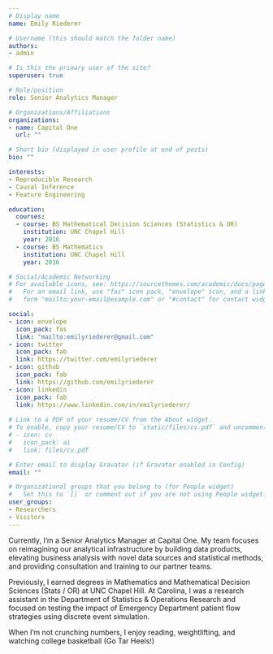 ```yaml
---
# Display name
name: Emily Riederer

# Username (this should match the folder name)
authors:
- admin

# Is this the primary user of the site?
superuser: true

# Role/position
role: Senior Analytics Manager

# Organizations/Affiliations
organizations:
- name: Capital One
  url: ""

# Short bio (displayed in user profile at end of posts)
bio: ""

interests:
- Reproducible Research
- Causal Inference
- Feature Engineering

education:
  courses:
  - course: BS Mathematical Decision Sciences (Statistics & OR)
    institution: UNC Chapel Hill
    year: 2016
  - course: BS Mathematics
    institution: UNC Chapel Hill
    year: 2016

# Social/Academic Networking
# For available icons, see: https://sourcethemes.com/academic/docs/page-builder/#icons
#   For an email link, use "fas" icon pack, "envelope" icon, and a link in the
#   form "mailto:your-email@example.com" or "#contact" for contact widget.

social:
- icon: envelope
  icon_pack: fas
  link: "mailto:emilyriederer@gmail.com"
- icon: twitter
  icon_pack: fab
  link: https://twitter.com/emilyriederer
- icon: github
  icon_pack: fab
  link: https://github.com/emilyriederer
- icon: linkedin
  icon_pack: fab
  link: https://www.linkedin.com/in/emilyriederer/
  
# Link to a PDF of your resume/CV from the About widget.
# To enable, copy your resume/CV to `static/files/cv.pdf` and uncomment the lines below.
# - icon: cv
#   icon_pack: ai
#   link: files/cv.pdf

# Enter email to display Gravatar (if Gravatar enabled in Config)
email: ""

# Organizational groups that you belong to (for People widget)
#   Set this to `[]` or comment out if you are not using People widget.
user_groups:
- Researchers
- Visitors
---
```


Currently, I’m a Senior Analytics Manager at Capital One. My team focuses on reimagining our analytical infrastructure by building data products, elevating business analysis with novel data sources and statistical methods, and providing consultation and training to our partner teams.

Previously, I earned degrees in Mathematics and Mathematical Decision Sciences (Stats / OR) at UNC Chapel Hill. At Carolina, I was a research assistant in the Department of Statistics & Operations Research and focused on testing the impact of Emergency Department patient flow strategies using discrete event simulation.

When I’m not crunching numbers, I enjoy reading, weightlifting, and watching college basketball (Go Tar Heels!)
